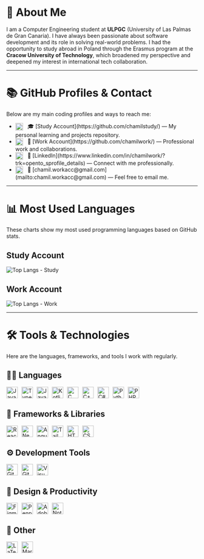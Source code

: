 # 👋 About Me

I am a Computer Engineering student at **ULPGC** (University of Las Palmas de Gran Canaria). I have always been passionate about software development and its role in solving real-world problems. I had the opportunity to study abroad in Poland through the Erasmus program at the **Cracow University of Technology**, which broadened my perspective and deepened my interest in international tech collaboration.

---

# 📚 GitHub Profiles & Contact

Below are my main coding profiles and ways to reach me:

- <img src="https://cdn.jsdelivr.net/gh/devicons/devicon/icons/github/github-original.svg" alt="GitHub" width="20" height="20" style="vertical-align:middle; margin-right:8px;" />  
  🎓 [Study Account](https://github.com/chamilstudy/) — My personal learning and projects repository.

- <img src="https://cdn.jsdelivr.net/gh/devicons/devicon/icons/github/github-original.svg" alt="GitHub" width="20" height="20" style="vertical-align:middle; margin-right:8px;" />  
  💼 [Work Account](https://github.com/chamilwork/) — Professional work and collaborations.

- <img src="https://cdn.jsdelivr.net/gh/devicons/devicon/icons/linkedin/linkedin-original.svg" alt="LinkedIn" width="20" height="20" style="vertical-align:middle; margin-right:8px;" />  
  🔗 [LinkedIn](https://www.linkedin.com/in/chamilwork/?trk=opento_sprofile_details) — Connect with me professionally.

- <img src="https://cdn.jsdelivr.net/gh/devicons/devicon/icons/google/google-original.svg" alt="Email" width="20" height="20" style="vertical-align:middle; margin-right:8px;" />  
  📧 [chamil.workacc@gmail.com](mailto:chamil.workacc@gmail.com) — Feel free to email me.

---

# 📊 Most Used Languages

These charts show my most used programming languages based on GitHub stats.

## Study Account

![Top Langs - Study](https://github-readme-stats.vercel.app/api/top-langs/?username=chamilstudy&layout=compact&langs_count=8)

## Work Account

![Top Langs - Work](https://github-readme-stats.vercel.app/api/top-langs/?username=chamilwork&layout=compact&langs_count=8)

---

# 🛠️ Tools & Technologies

Here are the languages, frameworks, and tools I work with regularly.

## 🧑‍💻 Languages

<div style="display: flex; flex-wrap: wrap; gap: 10px; align-items: center;">
  <img src="https://cdn.jsdelivr.net/gh/devicons/devicon/icons/javascript/javascript-original.svg" alt="JavaScript" width="30" height="30" />
  <img src="https://cdn.jsdelivr.net/gh/devicons/devicon/icons/typescript/typescript-original.svg" alt="TypeScript" width="30" height="30" />
  <img src="https://cdn.jsdelivr.net/gh/devicons/devicon/icons/java/java-original.svg" alt="Java" width="30" height="30" />
  <img src="https://cdn.jsdelivr.net/gh/devicons/devicon/icons/kotlin/kotlin-original.svg" alt="Kotlin" width="30" height="30" />
  <img src="https://cdn.jsdelivr.net/gh/devicons/devicon/icons/c/c-original.svg" alt="C" width="30" height="30" />
  <img src="https://cdn.jsdelivr.net/gh/devicons/devicon/icons/cplusplus/cplusplus-original.svg" alt="C++" width="30" height="30" />
  <img src="https://cdn.jsdelivr.net/gh/devicons/devicon/icons/csharp/csharp-original.svg" alt="C#" width="30" height="30" />
  <img src="https://cdn.jsdelivr.net/gh/devicons/devicon/icons/python/python-original.svg" alt="Python" width="30" height="30" />
  <img src="https://cdn.jsdelivr.net/gh/devicons/devicon/icons/php/php-original.svg" alt="PHP" width="30" height="30" />
</div>

## 🔧 Frameworks & Libraries

<div style="display: flex; flex-wrap: wrap; gap: 10px; align-items: center;">
  <img src="https://cdn.jsdelivr.net/gh/devicons/devicon/icons/react/react-original.svg" alt="React" width="30" height="30" />
  <img src="https://cdn.jsdelivr.net/gh/devicons/devicon/icons/nextjs/nextjs-original.svg" alt="Next.js" width="30" height="30" />
  <img src="https://cdn.jsdelivr.net/gh/devicons/devicon/icons/angularjs/angularjs-original.svg" alt="AngularJS" width="30" height="30" />
  <img src="https://cdn.jsdelivr.net/gh/devicons/devicon/icons/tailwindcss/tailwindcss-plain.svg" alt="Tailwind CSS" width="30" height="30" />
  <img src="https://cdn.jsdelivr.net/gh/devicons/devicon/icons/html5/html5-original.svg" alt="HTML5" width="30" height="30" />
  <img src="https://cdn.jsdelivr.net/gh/devicons/devicon/icons/css3/css3-original.svg" alt="CSS3" width="30" height="30" />
</div>

## ⚙️ Development Tools

<div style="display: flex; flex-wrap: wrap; gap: 10px; align-items: center;">
  <img src="https://cdn.jsdelivr.net/gh/devicons/devicon/icons/git/git-original.svg" alt="Git" width="30" height="30" />
  <img src="https://cdn.jsdelivr.net/gh/devicons/devicon/icons/github/github-original.svg" alt="GitHub" width="30" height="30" />
  <img src="https://cdn.jsdelivr.net/gh/devicons/devicon/icons/vscode/vscode-original.svg" alt="Visual Studio Code" width="30" height="30" />
</div>

## 🎨 Design & Productivity

<div style="display: flex; flex-wrap: wrap; gap: 10px; align-items: center;">
  <img src="https://cdn.jsdelivr.net/gh/devicons/devicon/icons/figma/figma-original.svg" alt="Figma" width="30" height="30" />
  <img src="https://upload.wikimedia.org/wikipedia/commons/9/9f/Penpot_logo.svg" alt="Penpot" width="30" height="30" />
  <img src="https://cdn.jsdelivr.net/gh/devicons/devicon/icons/adobexd/adobexd-original.svg" alt="Adobe XD" width="30" height="30" />
  <img src="https://cdn.jsdelivr.net/gh/devicons/devicon/icons/notion/notion-original.svg" alt="Notion" width="30" height="30" />
</div>

## 📘 Other

<div style="display: flex; flex-wrap: wrap; gap: 10px; align-items: center;">
  <img src="https://cdn.jsdelivr.net/gh/devicons/devicon/icons/latex/latex-original.svg" alt="LaTeX" width="30" height="30" />
  <img src="https://cdn.jsdelivr.net/gh/devicons/devicon/icons/markdown/markdown-original.svg" alt="Markdown" width="30" height="30" />
</div>
